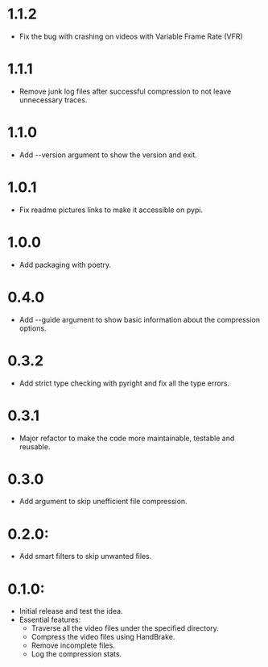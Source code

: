 # 1.1.2

- Fix the bug with crashing on videos with Variable Frame Rate (VFR)

# 1.1.1

- Remove junk log files after successful compression to not leave unnecessary traces.

# 1.1.0

- Add --version argument to show the version and exit.

# 1.0.1

- Fix readme pictures links to make it accessible on pypi.

# 1.0.0

- Add packaging with poetry.

# 0.4.0

- Add --guide argument to show basic information about the compression options.

# 0.3.2

- Add strict type checking with pyright and fix all the type errors.

# 0.3.1

- Major refactor to make the code more maintainable, testable and reusable.

# 0.3.0

- Add argument to skip unefficient file compression.

# 0.2.0:

- Add smart filters to skip unwanted files.

# 0.1.0:

- Initial release and test the idea.
- Essential features:
    - Traverse all the video files under the specified directory.
    - Compress the video files using HandBrake.
    - Remove incomplete files.
    - Log the compression stats.
